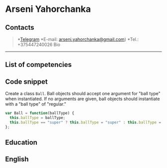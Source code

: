 Arseni Yahorchanka 
==================

Contacts  
--------
>*[Telegram](https://t.me/hashlemon)
*E-mail: arseni.yahorchanka@gmail.com)
*Tel.: +375447240026
Bio
---


List of competencies
--------------------


Code snippet
------------
Create a class `Ball`. Ball objects should accept one argument for "ball type" when instantiated.
If no arguments are given, ball objects should instantiate with a "ball type" of "regular."

```javascript
var Ball = function(ballType) {
  this.ballType = ballType;
  this.ballType == "super" ? this.ballType = "super" : this.ballType = "regular"
};
```
Education
---------

English
-------


